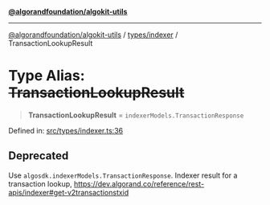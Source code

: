 [**@algorandfoundation/algokit-utils**](../../../README.md)

***

[@algorandfoundation/algokit-utils](../../../README.md) / [types/indexer](../README.md) / TransactionLookupResult

# Type Alias: ~~TransactionLookupResult~~

> **TransactionLookupResult** = `indexerModels.TransactionResponse`

Defined in: [src/types/indexer.ts:36](https://github.com/algorandfoundation/algokit-utils-ts/blob/main/src/types/indexer.ts#L36)

## Deprecated

Use `algosdk.indexerModels.TransactionResponse`. Indexer result for a transaction lookup, https://dev.algorand.co/reference/rest-apis/indexer#get-v2transactionstxid
